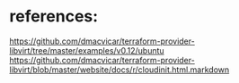 # references:

https://github.com/dmacvicar/terraform-provider-libvirt/tree/master/examples/v0.12/ubuntu
https://github.com/dmacvicar/terraform-provider-libvirt/blob/master/website/docs/r/cloudinit.html.markdown
